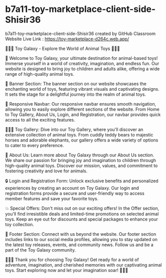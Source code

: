 # b7a11-toy-marketplace-client-side-Shisir36
b7a11-toy-marketplace-client-side-Shisir36 created by GitHub Classroom
Website Live Link : https://toy-marketplace-d264c.web.app/

🚀🚀🚀 Toy Galaxy - Explore the World of Animal Toys 🌟🌟🌟

🎉 Welcome to Toy Galaxy, your ultimate destination for animal-based toys! Immerse yourself in a world of creativity, imagination, and endless fun. Our website is designed to bring joy to children and adults alike, offering a wide range of high-quality animal toys.

🎁 Banner Section: The banner section on our website showcases the enchanting world of toys, featuring vibrant visuals and captivating designs. It sets the stage for a delightful journey into the realm of animal toys.

🎈 Responsive Navbar: Our responsive navbar ensures smooth navigation, allowing you to easily explore different sections of the website. From Home to Toy Gallery, About Us, Login, and Registration, our navbar provides quick access to all the exciting features.

🐻🐴🐘 Toy Gallery: Dive into our Toy Gallery, where you'll discover an extensive collection of animal toys. From cuddly teddy bears to majestic horses and adorable elephants, our gallery offers a wide variety of options to cater to every preference.

🌟 About Us: Learn more about Toy Galaxy through our About Us section. We share our passion for bringing joy and imagination to children through high-quality animal toys. Discover our mission, values, and commitment to fostering creativity and love for animals.

🔒 Login and Registration Form: Unlock exclusive benefits and personalized experiences by creating an account on Toy Galaxy. Our login and registration forms provide a secure and user-friendly way to access member features and save your favorite toys.

💥 Special Offers: Don't miss out on our exciting offers! In the Offer section, you'll find irresistible deals and limited-time promotions on selected animal toys. Keep an eye out for discounts and special packages to enhance your toy collection.

👣 Footer Section: Connect with us beyond the website. Our footer section includes links to our social media profiles, allowing you to stay updated on the latest toy releases, events, and community news. Follow us and be a part of the Toy Galaxy community.

🌈🌈🌈 Thank you for choosing Toy Galaxy! Get ready for a world of adventure, imagination, and cherished memories with our captivating animal toys. Start exploring now and let your imagination soar! 🌟🌟🌟
